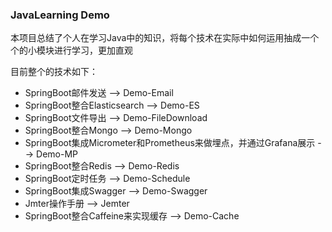 ### JavaLearning Demo

本项目总结了个人在学习Java中的知识，将每个技术在实际中如何运用抽成一个个的小模块进行学习，更加直观

目前整个的技术如下：

- SpringBoot邮件发送 --> Demo-Email
- SpringBoot整合Elasticsearch --> Demo-ES
- SpringBoot文件导出 --> Demo-FileDownload
- SpringBoot整合Mongo --> Demo-Mongo
- SpringBoot集成Micrometer和Prometheus来做埋点，并通过Grafana展示 --> Demo-MP
- SpringBoot整合Redis --> Demo-Redis
- SpringBoot定时任务 --> Demo-Schedule
- SpringBoot集成Swagger --> Demo-Swagger
- Jmter操作手册 --> Jemter
- SpringBoot整合Caffeine来实现缓存 --> Demo-Cache